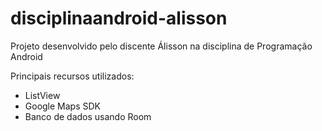 # disciplinaandroid-alisson
Projeto desenvolvido pelo discente Álisson na disciplina de Programação Android

Principais recursos utilizados:
  - ListView
  - Google Maps SDK
  - Banco de dados usando Room
